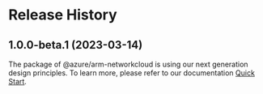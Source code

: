 # Release History
    
## 1.0.0-beta.1 (2023-03-14)

The package of @azure/arm-networkcloud is using our next generation design principles. To learn more, please refer to our documentation [Quick Start](https://aka.ms/js-track2-quickstart).
